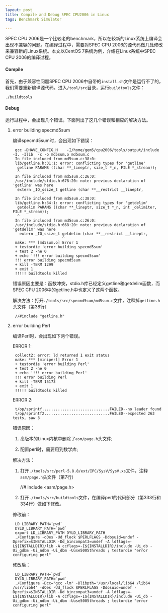 ```yaml
---
layout: post
title: Compile and Debug SPEC CPU2006 in Linux
tags: Benchmark Simulator

---
```


SPEC CPU 2006是一个比较老的benchmark，所以在较新的Linux系统上编译会出现不兼容的问题。在编译过程中，需要对SPEC CPU 2006的源代码做几处修改来兼容新的Linux系统。本文以CentOS 7系统为例，介绍在Linux系统中SPEC CPU 2006的编译过程。

#### Compile

首先，由于兼容性问题SPEC CPU 2006中自带的`install.sh`文件是运行不了的，我们需要重新编译源代码。进入`/tool/src`目录，运行`buildtools`文件：

    ./buildtools

#### Debug
	
运行过程中，会出现几个错误。下面列出了这几个错误和相应的解决方法。

1. error building specmd5sum

    编译specmd5sum时，会出现如下错误：
    
	    gcc -DHAVE_CONFIG_H    -I/home/gem5/cpu2006/tools/output/include   -I. -Ilib  -c -o md5sum.o md5sum.c
        In file included from md5sum.c:38:0:
        lib/getline.h:31:1: error: conflicting types for 'getline'
         getline PARAMS ((char **_lineptr, size_t *_n, FILE *_stream));
         ^
        In file included from md5sum.c:26:0:
        /usr/include/stdio.h:678:20: note: previous declaration of 'getline' was here
         extern _IO_ssize_t getline (char **__restrict __lineptr,
                    ^
        In file included from md5sum.c:38:0:
        lib/getline.h:34:1: error: conflicting types for 'getdelim'
         getdelim PARAMS ((char **_lineptr, size_t *_n, int _delimiter, FILE *_stream));
         ^
        In file included from md5sum.c:26:0:
        /usr/include/stdio.h:668:20: note: previous declaration of 'getdelim' was here
          extern _IO_ssize_t getdelim (char **__restrict __lineptr,
                             ^
        make: *** [md5sum.o] Error 1
        + testordie 'error building specmd5sum'
        + test 2 -ne 0
        + echo '!!! error building specmd5sum'
        !!! error building specmd5sum
        + kill -TERM 1299
        + exit 1
        !!!!! buildtools killed
		
	错误原因主要是：函数冲突，stdio.h库已经定义getline和getdelim函数，而SPEC CPU 2006中的getline.h中也定义了这两个函数。
	
	解决方法：打开`./tools/src/specmd5sum/md5sum.c`文件，注释掉`getline.h`头文件（第38行）
	    
		//#include "getline.h"
		
2. error building Perl

    编译Perl时，会出现如下两个错误。
        
	ERROR 1:
	
		collect2: error: ld returned 1 exit status
        make: *** [miniperl] Error 1
        + testordie 'error building Perl'
        + test 2 -ne 0
        + echo '!!! error building Perl'
        !!! error building Perl
        + kill -TERM 15173
        + exit 1
        !!!!! buildtools killed
		
    ERROR 2:
	
	    t/op/sprintf..............................FAILED--no leader found
        t/op/sprintf2.............................FAILED--expected 263 tests, saw 3
		
	错误原因：
	
	1) 高版本的Linux内核中删除了`asm/page.h`头文件; 
	
	2) 配置perl时，需要用到数学库;
	
	解决方法：
	
	1) 打开`./tools/src/perl-5.8.8/ext/IPC/SysV/SysV.xs`文件，注释`asm/page.h`头文件（第7行）
	
	    //#   include <asm/page.h>
	
	2) 打开`./tools/src/buildtools`文件，在编译perl的代码部分（第333行和334行）做如下修改。
	
	修改前：
	
	    LD_LIBRARY_PATH=`pwd`
        DYLD_LIBRARY_PATH=`pwd`
        export LD_LIBRARY_PATH DYLD_LIBRARY_PATH
        ./Configure -dOes -Ud_flock $PERLFLAGS -Ddosuid=undef -Dprefix=$INSTALLDIR -Dd_bincompat3=undef -A ldflags=-L${INSTALLDIR}/lib -A ccflags=-I${INSTALLDIR}/include -Ui_db -Ui_gdbm -Ui_ndbm -Ui_dbm -Uuse5005threads ; testordie "error configuring perl"

    修改后：
	
        LD_LIBRARY_PATH=`pwd`
        DYLD_LIBRARY_PATH=`pwd`
        ./Configure -Dcc="gcc -lm" -Dlibpth='/usr/local/lib64 /lib64 /usr/lib64' -dOes -Ud_flock $PERLFLAGS -Ddosuid=undef -Dprefix=$INSTALLDIR -Dd_bincompat3=undef -A ldflags=-L${INSTALLDIR}/lib -A ccflags=-I${INSTALLDIR}/include -Ui_db -Ui_gdbm -Ui_ndbm -Ui_dbm -Uuse5005threads ; testordie "error configuring perl"	


	
	
	
	
	